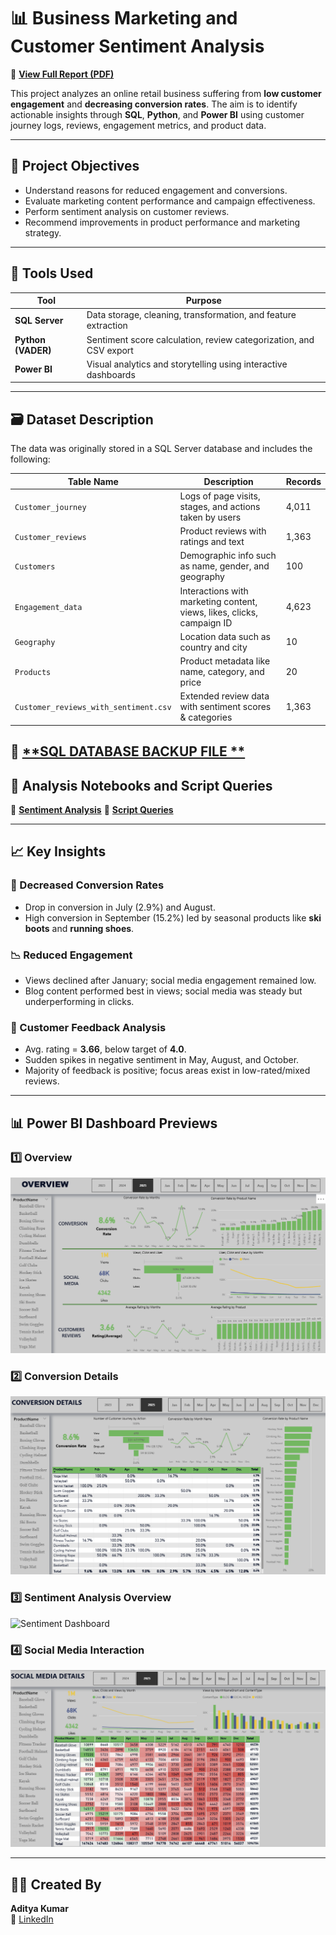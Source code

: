 # 📊 Business Marketing and Customer Sentiment Analysis
📄 [**View Full Report (PDF)**](https://github.com/adityakumar-09/Business-Marketing-and-Customer-Sentiment-Analysis/blob/main/Busniess%20Marketing%20and%20Cutomers%20Sentiment%20report%20file.pdf)

This project analyzes an online retail business suffering from **low customer engagement** and **decreasing conversion rates**. The aim is to identify actionable insights through **SQL**, **Python**, and **Power BI** using customer journey logs, reviews, engagement metrics, and product data.

---

## 🚀 Project Objectives

- Understand reasons for reduced engagement and conversions.
- Evaluate marketing content performance and campaign effectiveness.
- Perform sentiment analysis on customer reviews.
- Recommend improvements in product performance and marketing strategy.

---

## 🧰 Tools Used

| Tool               | Purpose                                                                 |
|--------------------|-------------------------------------------------------------------------|
| **SQL Server**     | Data storage, cleaning, transformation, and feature extraction          |
| **Python (VADER)** | Sentiment score calculation, review categorization, and CSV export      |
| **Power BI**       | Visual analytics and storytelling using interactive dashboards          |

---

## 🗃️ Dataset Description

The data was originally stored in a SQL Server database and includes the following:

| Table Name            | Description                                                             | Records |
|------------------------|--------------------------------------------------------------------------|---------|
| `Customer_journey`     | Logs of page visits, stages, and actions taken by users                 | 4,011   |
| `Customer_reviews`     | Product reviews with ratings and text                                   | 1,363   |
| `Customers`            | Demographic info such as name, gender, and geography                    | 100     |
| `Engagement_data`      | Interactions with marketing content, views, likes, clicks, campaign ID  | 4,623   |
| `Geography`            | Location data such as country and city                                  | 10      |
| `Products`             | Product metadata like name, category, and price                         | 20      |
| `Customer_reviews_with_sentiment.csv` | Extended review data with sentiment scores & categories      | 1,363   |

📂 [**SQL DATABASE BACKUP FILE **](https://github.com/adityakumar-09/Business-Marketing-and-Customer-Sentiment-Analysis/blob/main/Dataset/Maketing_Analysis_DataBase.bak)
---

## 📑 Analysis Notebooks and Script Queries

📘 [**Sentiment Analysis**](https://github.com/adityakumar-09/Business-Marketing-and-Customer-Sentiment-Analysis/blob/main/Analysis%20Notebook%20and%20SQL%20Scripts/Sentiment%20Analysis.ipynb) 
📗 [**Script Queries**](https://github.com/adityakumar-09/Business-Marketing-and-Customer-Sentiment-Analysis/tree/main/Analysis%20Notebook%20and%20SQL%20Scripts)

---

## 📈 Key Insights

### 🔻 Decreased Conversion Rates
- Drop in conversion in July (2.9%) and August.
- High conversion in September (15.2%) led by seasonal products like **ski boots** and **running shoes**.

### 📉 Reduced Engagement
- Views declined after January; social media engagement remained low.
- Blog content performed best in views; social media was steady but underperforming in clicks.

### 🧾 Customer Feedback Analysis
- Avg. rating = **3.66**, below target of **4.0**.
- Sudden spikes in negative sentiment in May, August, and October.
- Majority of feedback is positive; focus areas exist in low-rated/mixed reviews.

---

## 📊 Power BI Dashboard Previews

### 1️⃣ Overview
![Overview Dashboard](https://github.com/adityakumar-09/Business-Marketing-and-Customer-Sentiment-Analysis/blob/main/Power%20BI%20dashboard%20and%20Preview/Overview_Dashboard_Preview.png)

### 2️⃣ Conversion Details
![Conversion_Details Dashboard](https://github.com/adityakumar-09/Business-Marketing-and-Customer-Sentiment-Analysis/blob/main/Power%20BI%20dashboard%20and%20Preview/Conversion_Details_Dashboard_preview.png)

### 3️⃣ Sentiment Analysis Overview
![Sentiment Dashboard]([./images/sentiment_dashboard.png](https://github.com/adityakumar-09/Business-Marketing-and-Customer-Sentiment-Analysis/blob/main/Power%20BI%20dashboard%20and%20Preview/Customer_Review_Dashboard_Preview.png))

### 4️⃣ Social Media Interaction 
![Social_Media_Details Dashboard](https://github.com/adityakumar-09/Business-Marketing-and-Customer-Sentiment-Analysis/blob/main/Power%20BI%20dashboard%20and%20Preview/Social_Media_Dashboard_Preview.png)

---


## 👨‍💻 Created By

**Aditya Kumar**  
🔗 [LinkedIn](https://www.linkedin.com/in/aditya-kumar-a35963)
